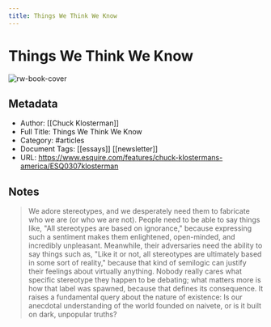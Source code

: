 ```yaml
---
title: Things We Think We Know
---
```

# Things We Think We Know

![rw-book-cover](https://readwise-assets.s3.amazonaws.com/static/images/article0.00998d930354.png)

## Metadata
- Author: [[Chuck Klosterman]]
- Full Title: Things We Think We Know
- Category: #articles
- Document Tags: [[essays]] [[newsletter]] 
- URL: https://www.esquire.com/features/chuck-klostermans-america/ESQ0307klosterman

## Notes
> We adore stereotypes, and we desperately need them to fabricate who we are (or who we are not). People need to be able to say things like, "All stereotypes are based on ignorance," because expressing such a sentiment makes them enlightened, open-minded, and incredibly unpleasant. Meanwhile, their adversaries need the ability to say things such as, "Like it or not, all stereotypes are ultimately based in some sort of reality," because that kind of semilogic can justify their feelings about virtually anything. Nobody really cares what specific stereotype they happen to be debating; what matters more is how that label was spawned, because that defines its consequence. It raises a fundamental query about the nature of existence: Is our anecdotal understanding of the world founded on naivete, or is it built on dark, unpopular truths?

